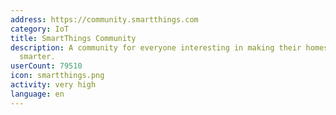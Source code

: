 ```yaml
---
address: https://community.smartthings.com
category: IoT
title: SmartThings Community
description: A community for everyone interesting in making their homes and lives
  smarter.
userCount: 79510
icon: smartthings.png
activity: very high
language: en
---
```

